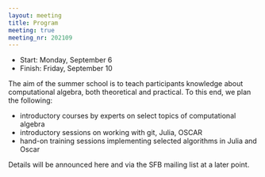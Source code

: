 ```yaml
---
layout: meeting
title: Program
meeting: true
meeting_nr: 202109
---
```


* Start: Monday, September 6
* Finish: Friday, September 10

The aim of the summer school is to teach participants knowledge
about computational algebra, both theoretical and practical. To this end,
we plan the following:
- introductory courses by experts on select topics of computational algebra
- introductory sessions on working with git, Julia, OSCAR
- hand-on training sessions implementing selected algorithms in Julia and Oscar

Details will be announced here and via the SFB mailing list at a later point.
